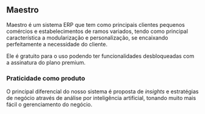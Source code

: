 ## Maestro


Maestro é um sistema ERP que tem como principais clientes pequenos comércios e estabelecimentos de ramos variados,
tendo como principal característica a modularização e personalização, se encaixando perfeitamente a necessidade do cliente.

Ele é gratuito para o uso podendo ter funcionalidades desbloqueadas com a assinatura do plano premium.


### Praticidade como produto

O principal diferencial do nosso sistema é proposta de *insights* e estratégias de negócio 
através de análise por inteligência artificial, tonando muito mais fácil o gerenciamento do negócio.
